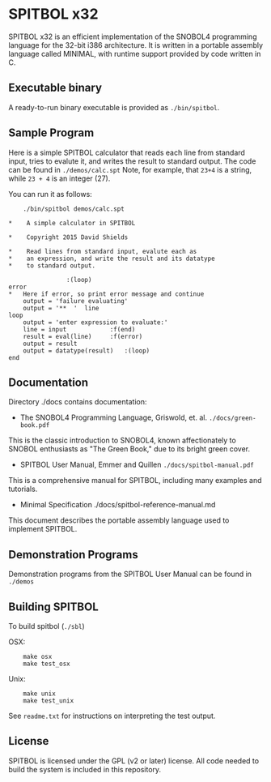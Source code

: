 # SPITBOL x32

SPITBOL x32 is an efficient implementation of the SNOBOL4 programming language for the 32-bit i386 architecture.
It is written in a portable assembly language called MINIMAL, 
with runtime support provided by code written in C.

## Executable binary

A ready-to-run binary executable is provided as `./bin/spitbol`.

## Sample Program

Here is a simple SPITBOL calculator that reads each line
from standard input, tries to evalute it, and writes the result
to standard output. The code can be found in `./demos/calc.spt`
Note, for example, that `23+4` is a string, while 
`23 + 4` is an integer (27).

You can run it as follows:

```
	./bin/spitbol demos/calc.spt
```

```
*    A simple calculator in SPITBOL

*    Copyright 2015 David Shields

*    Read lines from standard input, evalute each as
*    an expression, and write the result and its datatype
*    to standard output.

    			:(loop)
error
*   Here if error, so print error message and continue
    output = 'failure evaluating'
    output = '**  '  line 
loop
    output = 'enter expression to evaluate:'
    line = input			:f(end)
    result = eval(line)		:f(error)
    output = result 
    output = datatype(result)	:(loop)
end
```

## Documentation

Directory ./docs contains documentation:

* The SNOBOL4 Programming Language, Griswold, et. al.  `./docs/green-book.pdf`	

This is the classic introduction to SNOBOL4, known affectionately
to SNOBOL enthusiasts as "The Green Book," due to its bright green
cover.

* SPITBOL User Manual, Emmer and Quillen	`./docs/spitbol-manual.pdf`	

This is a comprehensive manual for SPITBOL, including many examples and
tutorials.

* Minimal Specification  ./docs/spitbol-reference-manual.md

This document describes the portable assembly language used to
implement SPITBOL. 

## Demonstration Programs

Demonstration programs from the SPITBOL User Manual can be found in `./demos`

## Building SPITBOL

To build spitbol (`./sbl`)

OSX:

```
	make osx
	make test_osx
```

Unix:

```
	make unix
	make test_unix
```

See `readme.txt` for instructions on interpreting the test output.

## License

SPITBOL is licensed under the GPL (v2 or later) license. 
All code needed to build the system is included in
this repository.

